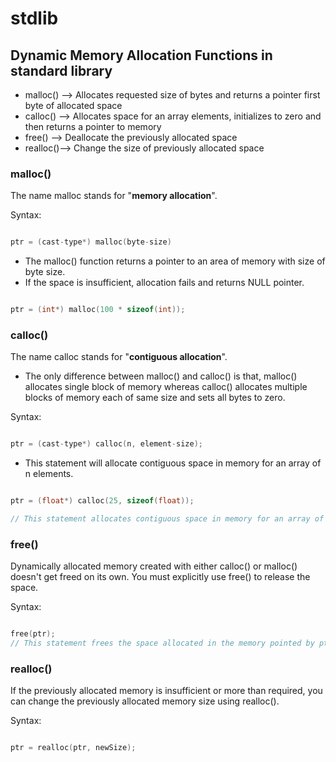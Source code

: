 # stdlib


## Dynamic Memory Allocation Functions in standard library

* malloc() --> Allocates requested size of bytes and returns a pointer first byte of allocated space
* calloc() --> Allocates space for an array elements, initializes to zero and then returns a pointer to memory
* free()   --> Deallocate the previously allocated space
* realloc()--> Change the size of previously allocated space


### malloc()

The name malloc stands for "**memory allocation**".

Syntax: 

```c

ptr = (cast-type*) malloc(byte-size)

```

* The malloc() function returns a pointer to an area of memory with size of byte size. 
* If the space is insufficient, allocation fails and returns NULL pointer.

```c

ptr = (int*) malloc(100 * sizeof(int)); 

```

### calloc()

The name calloc stands for "**contiguous allocation**".

* The only difference between malloc() and calloc() is that, malloc() allocates single block of memory whereas calloc() allocates multiple blocks of memory each of same size and sets all bytes to zero.

Syntax:
```c

ptr = (cast-type*) calloc(n, element-size);

```

* This statement will allocate contiguous space in memory for an array of n elements.

```c

ptr = (float*) calloc(25, sizeof(float));

// This statement allocates contiguous space in memory for an array of 25 elements each of size of float,


```


### free()

Dynamically allocated memory created with either calloc() or malloc() doesn't get freed on its own. You must explicitly use free() to release the space.


Syntax:
```c

free(ptr);
// This statement frees the space allocated in the memory pointed by ptr.

```

### realloc()

If the previously allocated memory is insufficient or more than required, you can change the previously allocated memory size using realloc().

Syntax: 
```c

ptr = realloc(ptr, newSize);


```